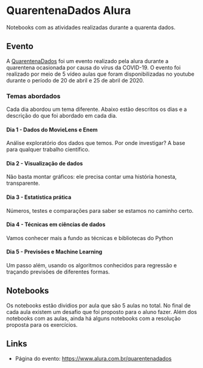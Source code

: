 # QuarentenaDados Alura
Notebooks com as atividades realizadas durante a quarenta dados.

## Evento
A [QuarentenaDados](https://www.alura.com.br/quarentenadados "QuarentenaDados") foi um evento realizado pela alura durante a quarentena ocasionada por causa do vírus da COVID-19. O evento foi realizado por meio de 5 vídeo aulas que foram disponibilizadas no youtube durante o período de 20 de abril e 25 de abril de 2020.

### Temas abordados
Cada dia abordou um tema diferente. Abaixo estão descritos os dias e a descrição do que foi abordado em cada dia.

#### Dia 1 - Dados do MovieLens e Enem
Análise exploratório dos dados que temos. Por onde investigar? A base para qualquer trabalho científico.

#### Dia 2 - Visualização de dados
Não basta montar gráficos: ele precisa contar uma história honesta, transparente.

#### Dia 3 - Estatística prática
Números, testes e comparações para saber se estamos no caminho certo.

#### Dia 4 - Técnicas em ciências de dados
Vamos conhecer mais a fundo as técnicas e bibliotecas do Python

#### Dia 5 - Previsões e Machine Learning
Um passo além, usando os algoritmos conhecidos para regressão e traçando previsões de diferentes formas.


## Notebooks
Os notebooks estão dividios por aula que são 5 aulas no total. No final de cada aula existem um desafio que foi proposto para o aluno fazer. Além dos notebooks com as aulas, ainda há alguns notebooks com a resolução proposta para os exercícios.

## Links
- Página do evento: https://www.alura.com.br/quarentenadados

